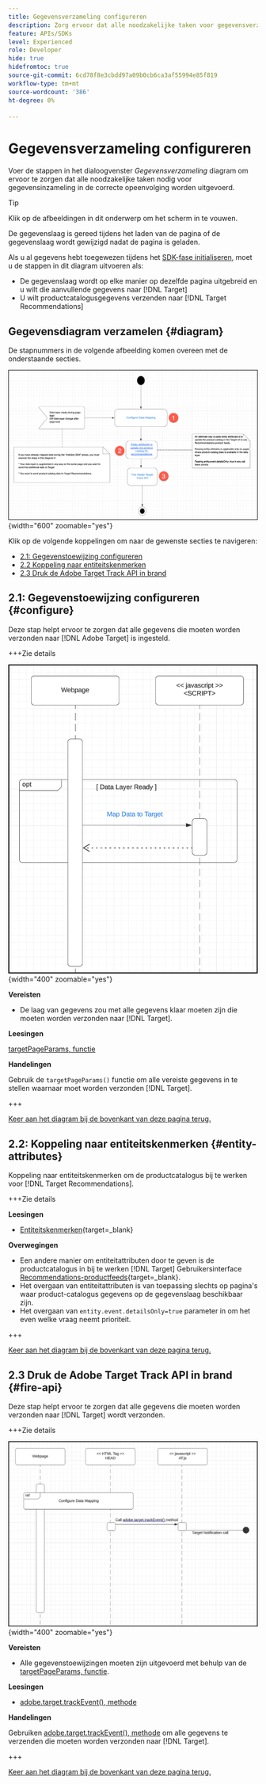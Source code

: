 ```yaml
---
title: Gegevensverzameling configureren
description: Zorg ervoor dat alle noodzakelijke taken voor gegevensverzameling in de juiste volgorde worden uitgevoerd.
feature: APIs/SDKs
level: Experienced
role: Developer
hide: true
hidefromtoc: true
source-git-commit: 6cd78f8e3cbdd97a09b0cb6ca3af55994e85f819
workflow-type: tm+mt
source-wordcount: '386'
ht-degree: 0%

---
```


# Gegevensverzameling configureren

Voer de stappen in het dialoogvenster *Gegevensverzameling* diagram om ervoor te zorgen dat alle noodzakelijke taken nodig voor gegevensinzameling in de correcte opeenvolging worden uitgevoerd.

>[!TIP]
>
>Klik op de afbeeldingen in dit onderwerp om het scherm in te vouwen.

De gegevenslaag is gereed tijdens het laden van de pagina of de gegevenslaag wordt gewijzigd nadat de pagina is geladen.

Als u al gegevens hebt toegewezen tijdens het [SDK-fase initialiseren](/help/dev/patterns/recs-atjs/initialize-sdk.md), moet u de stappen in dit diagram uitvoeren als:

* De gegevenslaag wordt op elke manier op dezelfde pagina uitgebreid en u wilt die aanvullende gegevens naar [!DNL Target]
* U wilt productcatalogusgegevens verzenden naar [!DNL Target Recommendations]

## Gegevensdiagram verzamelen {#diagram}

De stapnummers in de volgende afbeelding komen overeen met de onderstaande secties.

![Gegevensverzamelingsdiagram](/help/dev/patterns/recs-atjs/assets/data-collection-diagram.png){width="600" zoomable="yes"}

Klik op de volgende koppelingen om naar de gewenste secties te navigeren:

* [2.1: Gegevenstoewijzing configureren](#configure)
* [2.2 Koppeling naar entiteitskenmerken](#entity-attributes)
* [2.3 Druk de Adobe Target Track API in brand](#fire-api)

## 2.1: Gegevenstoewijzing configureren {#configure}

Deze stap helpt ervoor te zorgen dat alle gegevens die moeten worden verzonden naar [!DNL Adobe Target] is ingesteld.

+++Zie details

![Gegevenstoewijzingsdiagram configureren](/help/dev/patterns/recs-atjs/assets/cofigure-data-mapping.png){width="400" zoomable="yes"}

**Vereisten**

* De laag van gegevens zou met alle gegevens klaar moeten zijn die moeten worden verzonden naar [!DNL Target].

**Leesingen**

[targetPageParams, functie](/help/dev/implement/client-side/atjs/atjs-functions/targetpageparams.md)

**Handelingen**

Gebruik de `targetPageParams()` functie om alle vereiste gegevens in te stellen waarnaar moet worden verzonden [!DNL Target].

+++

[Keer aan het diagram bij de bovenkant van deze pagina terug.](#diagram)

## 2.2: Koppeling naar entiteitskenmerken {#entity-attributes}

Koppeling naar entiteitskenmerken om de productcatalogus bij te werken voor [!DNL Target Recommendations].

+++Zie details

**Leesingen**

* [Entiteitskenmerken](https://experienceleague.adobe.com/docs/target/using/recommendations/entities/entity-attributes.html){target=_blank}

**Overwegingen**

* Een andere manier om entiteitattributen door te geven is de productcatalogus in bij te werken [!DNL Target] Gebruikersinterface [Recommendations-productfeeds](https://experienceleague.adobe.com/docs/target/using/recommendations/entities/feeds.html){target=_blank}.
* Het overgaan van entiteitattributen is van toepassing slechts op pagina&#39;s waar product-catalogus gegevens op de gegevenslaag beschikbaar zijn.
* Het overgaan van `entity.event.detailsOnly=true` parameter in om het even welke vraag neemt prioriteit.

+++

[Keer aan het diagram bij de bovenkant van deze pagina terug.](#diagram)

## 2.3 Druk de Adobe Target Track API in brand {#fire-api}

Deze stap helpt ervoor te zorgen dat alle gegevens die moeten worden verzonden naar [!DNL Target] wordt verzonden.

+++Zie details

![Fire Adobe Target Track API-diagram](/help/dev/patterns/recs-atjs/assets/fire-track-api.png){width="400" zoomable="yes"}

**Vereisten**

* Alle gegevenstoewijzingen moeten zijn uitgevoerd met behulp van de [targetPageParams, functie](/help/dev/implement/client-side/atjs/atjs-functions/targetpageparams.md).

**Leesingen**

* [adobe.target.trackEvent(), methode](/help/dev/implement/client-side/atjs/atjs-functions/adobe-target-trackevent.md)

**Handelingen**

Gebruiken [adobe.target.trackEvent(), methode](/help/dev/implement/client-side/atjs/atjs-functions/adobe-target-trackevent.md) om alle gegevens te verzenden die moeten worden verzonden naar [!DNL Target].

+++

[Keer aan het diagram bij de bovenkant van deze pagina terug.](#diagram)

